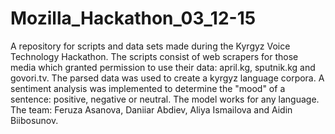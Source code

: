 # Mozilla_Hackathon_03_12-15
A repository for scripts and data sets made during the Kyrgyz Voice Technology Hackathon. 
The scripts consist of web scrapers for those media which granted permission to use their data: april.kg, sputnik.kg and govori.tv.
The parsed data was used to create a kyrgyz language corpora. 
A sentiment analysis was implemented to determine the "mood" of a sentence: positive, negative or neutral. The model works for any language.
The team: Feruza Asanova, Daniiar Abdiev, Aliya Ismailova and Aidin Biibosunov.
